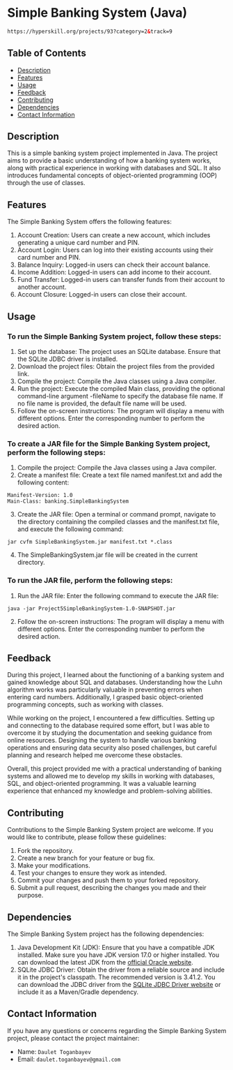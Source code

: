 # Simple Banking System (Java)
```html
https://hyperskill.org/projects/93?category=2&track=9
```

## Table of Contents
- [Description](#description)
- [Features](#features)
- [Usage](#usage)
- [Feedback](#feedback)
- [Contributing](#contributing)
- [Dependencies](#dependencies)
- [Contact Information](#contact-information)

## Description
This is a simple banking system project implemented in Java. The project aims to provide a basic understanding of how a banking system works, along with practical experience in working with databases and SQL. It also introduces fundamental concepts of object-oriented programming (OOP) through the use of classes.

## Features
The Simple Banking System offers the following features:

1. Account Creation: Users can create a new account, which includes generating a unique card number and PIN.
2. Account Login: Users can log into their existing accounts using their card number and PIN.
3. Balance Inquiry: Logged-in users can check their account balance.
4. Income Addition: Logged-in users can add income to their account.
5. Fund Transfer: Logged-in users can transfer funds from their account to another account.
6. Account Closure: Logged-in users can close their account.

## Usage
### To run the Simple Banking System project, follow these steps:

1. Set up the database: The project uses an SQLite database. Ensure that the SQLite JDBC driver is installed.
2. Download the project files: Obtain the project files from the provided link.
3. Compile the project: Compile the Java classes using a Java compiler.
4. Run the project: Execute the compiled Main class, providing the optional command-line argument -fileName to specify the database file name. If no file name is provided, the default file name will be used.
5. Follow the on-screen instructions: The program will display a menu with different options. Enter the corresponding number to perform the desired action.

### To create a JAR file for the Simple Banking System project, perform the following steps:
1. Compile the project: Compile the Java classes using a Java compiler.
2. Create a manifest file: Create a text file named manifest.txt and add the following content:
```shell
Manifest-Version: 1.0
Main-Class: banking.SimpleBankingSystem
```
3. Create the JAR file: Open a terminal or command prompt, navigate to the directory containing the compiled classes and the manifest.txt file, and execute the following command:
```shell
jar cvfm SimpleBankingSystem.jar manifest.txt *.class
```
4. The SimpleBankingSystem.jar file will be created in the current directory.

### To run the JAR file, perform the following steps:

1. Run the JAR file: Enter the following command to execute the JAR file:
```shell
java -jar Project5SimpleBankingSystem-1.0-SNAPSHOT.jar
```
2. Follow the on-screen instructions: The program will display a menu with different options. Enter the corresponding number to perform the desired action.

## Feedback
During this project, I learned about the functioning of a banking system and gained knowledge about SQL and databases. Understanding how the Luhn algorithm works was particularly valuable in preventing errors when entering card numbers. Additionally, I grasped basic object-oriented programming concepts, such as working with classes.

While working on the project, I encountered a few difficulties. Setting up and connecting to the database required some effort, but I was able to overcome it by studying the documentation and seeking guidance from online resources. Designing the system to handle various banking operations and ensuring data security also posed challenges, but careful planning and research helped me overcome these obstacles.

Overall, this project provided me with a practical understanding of banking systems and allowed me to develop my skills in working with databases, SQL, and object-oriented programming. It was a valuable learning experience that enhanced my knowledge and problem-solving abilities.

## Contributing
Contributions to the Simple Banking System project are welcome. If you would like to contribute, please follow these guidelines:

1. Fork the repository.
2. Create a new branch for your feature or bug fix.
3. Make your modifications.
4. Test your changes to ensure they work as intended.
5. Commit your changes and push them to your forked repository.
6. Submit a pull request, describing the changes you made and their purpose.

## Dependencies
The Simple Banking System project has the following dependencies:

1. Java Development Kit (JDK): Ensure that you have a compatible JDK installed. Make sure you have JDK version 17.0 or higher installed. You can download the latest JDK from the [official Oracle website](https://www.oracle.com/java/technologies/downloads/#java17).
2. SQLite JDBC Driver: Obtain the driver from a reliable source and include it in the project's classpath. The recommended version is 3.41.2. You can download the JDBC driver from the [SQLite JDBC Driver website](https://github.com/xerial/sqlite-jdbc/releases) or include it as a Maven/Gradle dependency.

## Contact Information
If you have any questions or concerns regarding the Simple Banking System project, please contact the project maintainer:
- Name: ```Daulet Toganbayev```
- Email: ```daulet.toganbayev@gmail.com```